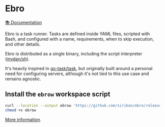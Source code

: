 # Ebro

[📚 Documentation](https://ebro.sirikon.me)

Ebro is a task runner. Tasks are defined inside YAML files, scripted with Bash, and configured with a name, requirements, when to skip execution, and other details.

Ebro is distributed as a single binary, including the script interpreter ([mvdan/sh](https://github.com/mvdan/sh)).

It's heavily inspired in [go-task/task](https://github.com/go-task/task), but originally built around a personal need for configuring servers, although it's not tied to this use case and remains agnostic.

## Install the `ebrow` workspace script

```bash
curl --location --output ebrow 'https://github.com/sirikon/ebro/releases/latest/download/ebrow'
chmod +x ebrow
```

[More information](http://ebro.sirikon.me/install.html).
